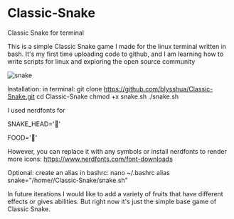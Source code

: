 # Classic-Snake
Classic Snake for terminal

This is a simple Classic Snake game I made for the linux terminal written in bash.
It's my first time uploading code to github, and I am learning how to write scripts for linux and exploring the open source community 

![snake](https://github.com/user-attachments/assets/fafb0db7-3af5-4c40-8ada-1b0ec39da4fd)

Installation:
  in terminal:
git clone https://github.com/blysshua/Classic-Snake.git
cd Classic-Snake
chmod +x snake.sh
./snake.sh

I used nerdfonts for

SNAKE_HEAD=''

FOOD=''

However, you can replace it with any symbols or install nerdfonts to render more icons:
https://www.nerdfonts.com/font-downloads

Optional:
create an alias in bashrc:
nano ~/.bashrc
alias snake="/home/<username>/Classic‑Snake/snake.sh"


In future iterations I would like to add a variety of fruits that have different effects or gives abilities. But right now it's just the simple base game of Classic Snake.
